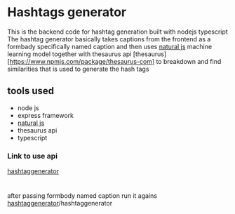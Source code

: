 # Hashtags generator

This is the backend code for hashtag generation built with nodejs typescript
The hashtag generator basically takes captions from the frontend as a formbady specifically named caption and then uses [natural js](https://link-url-here.org) machine learning model
together with thesaurus api [thesaurus][https://www.npmjs.com/package/thesaurus-com] to breakdown and find similarities that is used to generate the hash tags

## tools used
- node js
- express framework
- [natural js](https://link-url-here.org)
- thesaurus api
- typescript

### Link to use api
[hashtaggenerator](https://hashtaggenerator-backend.herokuapp.com/)

#
after passing formbody named caption run it agains [hashtaggenerator](https://hashtaggenerator-backend.herokuapp.com/)/hashtaggenerator
